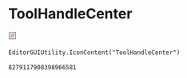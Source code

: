 # ToolHandleCenter
![](/img/ToolHandleCenter.png)

``` CSharp
EditorGUIUtility.IconContent("ToolHandleCenter")
```
```
8279117908398966581
```
